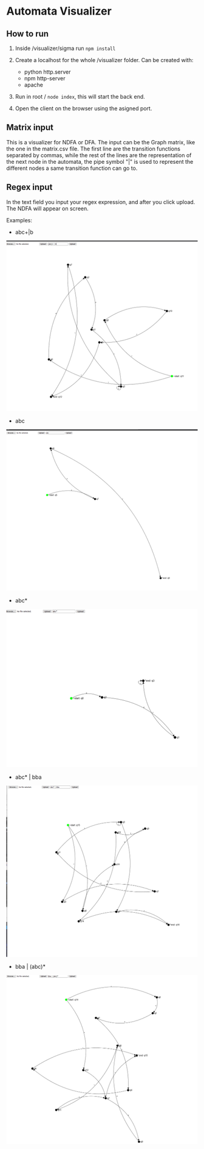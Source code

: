 # Automata Visualizer

## How to run

1. Inside /visualizer/sigma run `npm install`
2. Create a localhost for the whole /visualizer folder. Can be created with:
    * python http.server
    * npm http-server
    * apache

3. Run in root / `node index`, this will start the back end.
4. Open the client on the browser using the asigned port.

## Matrix input

This is a visualizer for NDFA or DFA. The input can be the Graph matrix, like the one in the matrix.csv file.
The first line are the transition functions separated by commas, while the rest of the lines are the representation of the next node in the automata, the pipe symbol "|" is used to represent the different nodes a same transition function can go to.

## Regex input

In the text field you input your regex expression, and after you click upload. The NDFA will appear on screen.

Examples:

* abc+|b

![abc+|b](https://github.com/lima1756/AutomataVisualizer/blob/master/readmeImgs/1.png)

* abc

![abc](https://github.com/lima1756/AutomataVisualizer/blob/master/readmeImgs/2.png)

* abc*

![abc*](https://github.com/lima1756/AutomataVisualizer/blob/master/readmeImgs/3.png)

* abc* | bba

![abc* | bba](https://github.com/lima1756/AutomataVisualizer/blob/master/readmeImgs/4.png)

* bba | (abc)*

![bba | (abc)*](https://github.com/lima1756/AutomataVisualizer/blob/master/readmeImgs/5.png)
